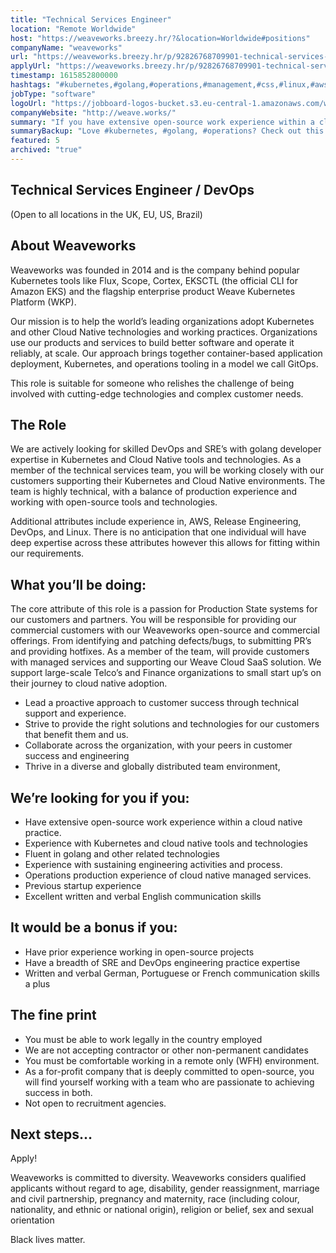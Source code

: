 ```yaml
---
title: "Technical Services Engineer"
location: "Remote Worldwide"
host: "https://weaveworks.breezy.hr/?&location=Worldwide#positions"
companyName: "weaveworks"
url: "https://weaveworks.breezy.hr/p/92826768709901-technical-services-engineer-devops-sre"
applyUrl: "https://weaveworks.breezy.hr/p/92826768709901-technical-services-engineer-devops-sre/apply"
timestamp: 1615852800000
hashtags: "#kubernetes,#golang,#operations,#management,#css,#linux,#aws,#office,#German,#French"
jobType: "software"
logoUrl: "https://jobboard-logos-bucket.s3.eu-central-1.amazonaws.com/weaveworks"
companyWebsite: "http://weave.works/"
summary: "If you have extensive open-source work experience within a cloud native practice, Weaveworks is looking for someone with your knowledge."
summaryBackup: "Love #kubernetes, #golang, #operations? Check out this job post!"
featured: 5
archived: "true"
---
```


## Technical Services Engineer / DevOps

(Open to all locations in the UK, EU, US, Brazil)

## About Weaveworks

Weaveworks was founded in 2014 and is the company behind popular Kubernetes tools like Flux, Scope, Cortex, EKSCTL (the official CLI for Amazon EKS) and the flagship enterprise product Weave Kubernetes Platform (WKP).

Our mission is to help the world’s leading organizations adopt Kubernetes and other Cloud Native technologies and working practices. Organizations use our products and services to build better software and operate it reliably, at scale. Our approach brings together container-based application deployment, Kubernetes, and operations tooling in a model we call GitOps.

This role is suitable for someone who relishes the challenge of being involved with cutting-edge technologies and complex customer needs.

## The Role

We are actively looking for skilled DevOps and SRE’s with golang developer expertise in Kubernetes and Cloud Native tools and technologies. As a member of the technical services team, you will be working closely with our customers supporting their Kubernetes and Cloud Native environments. The team is highly technical, with a balance of production experience and working with open-source tools and technologies.

Additional attributes include experience in, AWS, Release Engineering, DevOps, and Linux. There is no anticipation that one individual will have deep expertise across these attributes however this allows for fitting within our requirements.

## What you’ll be doing:

The core attribute of this role is a passion for Production State systems for our customers and partners. You will be responsible for providing our commercial customers with our Weaveworks open-source and commercial offerings. From identifying and patching defects/bugs, to submitting PR’s and providing hotfixes. As a member of the team, will provide customers with managed services and supporting our Weave Cloud SaaS solution. We support large-scale Telco’s and Finance organizations to small start up’s on their journey to cloud native adoption.

*   Lead a proactive approach to customer success through technical support and experience.
*   Strive to provide the right solutions and technologies for our customers that benefit them and us.
*   Collaborate across the organization, with your peers in customer success and engineering
*   Thrive in a diverse and globally distributed team environment,

## We’re looking for you if you:

*   Have extensive open-source work experience within a cloud native practice.
*   Experience with Kubernetes and cloud native tools and technologies
*   Fluent in golang and other related technologies
*   Experience with sustaining engineering activities and process.
*   Operations production experience of cloud native managed services.
*   Previous startup experience
*   Excellent written and verbal English communication skills

## It would be a bonus if you:

*   Have prior experience working in open-source projects
*   Have a breadth of SRE and DevOps engineering practice expertise
*   Written and verbal German, Portuguese or French communication skills a plus

## The fine print

*   You must be able to work legally in the country employed
*   We are not accepting contractor or other non-permanent candidates
*   You must be comfortable working in a remote only (WFH) environment.
*   As a for-profit company that is deeply committed to open-source, you will find yourself working with a team who are passionate to achieving success in both.
*   Not open to recruitment agencies.

## Next steps…

Apply!

Weaveworks is committed to diversity. Weaveworks considers qualified applicants without regard to age, disability, gender reassignment, marriage and civil partnership, pregnancy and maternity, race (including colour, nationality, and ethnic or national origin), religion or belief, sex and sexual orientation

Black lives matter.
